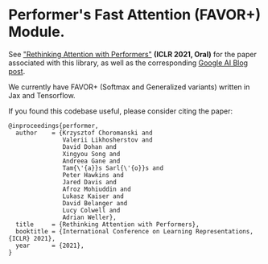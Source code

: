 # Performer's Fast Attention (FAVOR+) Module.

See ["Rethinking Attention with Performers"](https://arxiv.org/abs/2009.14794) **(ICLR 2021, Oral)** for the paper associated with this library, as well as the corresponding [Google AI Blog post](https://ai.googleblog.com/2020/10/rethinking-attention-with-performers.html).

We currently have FAVOR+ (Softmax and Generalized variants) written in Jax and Tensorflow.

If you found this codebase useful, please consider citing the paper:

```
@inproceedings{performer,
  author    = {Krzysztof Choromanski and
               Valerii Likhosherstov and
               David Dohan and
               Xingyou Song and
               Andreea Gane and
               Tam{\'{a}}s Sarl{\'{o}}s and
               Peter Hawkins and
               Jared Davis and
               Afroz Mohiuddin and
               Lukasz Kaiser and
               David Belanger and
               Lucy Colwell and
               Adrian Weller},
  title     = {Rethinking Attention with Performers},
  booktitle = {International Conference on Learning Representations, {ICLR} 2021},
  year      = {2021},
}
```


